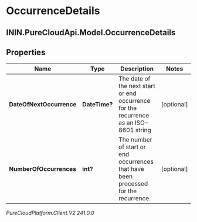 # OccurrenceDetails

## ININ.PureCloudApi.Model.OccurrenceDetails

## Properties

|Name | Type | Description | Notes|
|------------ | ------------- | ------------- | -------------|
| **DateOfNextOccurrence** | **DateTime?** | The date of the next start or end occurrence for the recurrence as an ISO-8601 string | [optional] |
| **NumberOfOccurrences** | **int?** | The number of start or end occurrences that have been processed for the recurrence. | [optional] |



_PureCloudPlatform.Client.V2 241.0.0_
